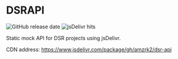 # DSRAPI

![GitHub release date](https://img.shields.io/github/release-date/amzrk2/dsr-api) ![jsDelivr hits](https://img.shields.io/jsdelivr/gh/hw/amzrk2/dsr-api)

Static mock API for DSR projects using jsDelivr.

CDN address: <https://www.jsdelivr.com/package/gh/amzrk2/dsr-api>
